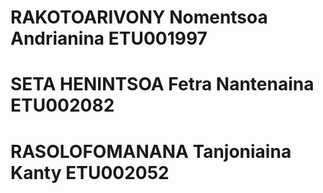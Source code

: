# RAKOTOARIVONY Nomentsoa Andrianina ETU001997
# SETA HENINTSOA Fetra Nantenaina ETU002082
# RASOLOFOMANANA Tanjoniaina Kanty ETU002052
